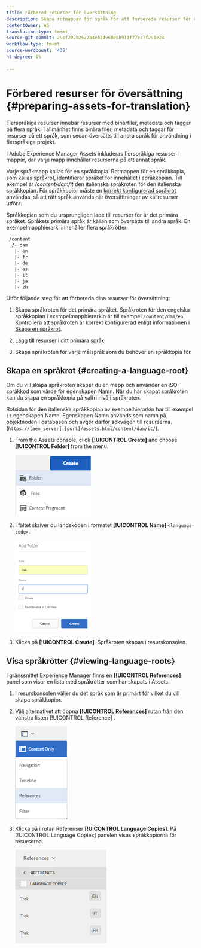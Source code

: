 ```yaml
---
title: Förbered resurser för översättning
description: Skapa rotmappar för språk för att förbereda resurser för översättning för stöd av flerspråkiga resurser.
contentOwner: AG
translation-type: tm+mt
source-git-commit: 29cf202b2522b4e624960e8b911f77ec7f291e24
workflow-type: tm+mt
source-wordcount: '439'
ht-degree: 0%

---
```



# Förbered resurser för översättning {#preparing-assets-for-translation}

Flerspråkiga resurser innebär resurser med binärfiler, metadata och taggar på flera språk. I allmänhet finns binära filer, metadata och taggar för resurser på ett språk, som sedan översätts till andra språk för användning i flerspråkiga projekt.

I Adobe Experience Manager Assets inkluderas flerspråkiga resurser i mappar, där varje mapp innehåller resurserna på ett annat språk.

Varje språkmapp kallas för en språkkopia. Rotmappen för en språkkopia, som kallas språkrot, identifierar språket för innehållet i språkkopian. Till exempel är */content/dam/it* den italienska språkroten för den italienska språkkopian. För språkkopior måste en [korrekt konfigurerad språkrot](preparing-assets-for-translation.md#creating-a-language-root) användas, så att rätt språk används när översättningar av källresurser utförs.

Språkkopian som du ursprungligen lade till resurser för är det primära språket. Språkets primära språk är källan som översätts till andra språk. En exempelmapphierarki innehåller flera språkrötter:

```
 /content
  /- dam
   |- en
   |- fr
   |- de
   |- es
   |- it
   |- ja
   |- zh
```

Utför följande steg för att förbereda dina resurser för översättning:

1. Skapa språkroten för det primära språket. Språkroten för den engelska språkkopian i exempelmapphierarkin är till exempel `/content/dam/en`. Kontrollera att språkroten är korrekt konfigurerad enligt informationen i [Skapa en språkrot](preparing-assets-for-translation.md#creating-a-language-root).

1. Lägg till resurser i ditt primära språk.
1. Skapa språkroten för varje målspråk som du behöver en språkkopia för.

## Skapa en språkrot {#creating-a-language-root}

Om du vill skapa språkroten skapar du en mapp och använder en ISO-språkkod som värde för egenskapen Namn. När du har skapat språkroten kan du skapa en språkkopia på valfri nivå i språkroten.

Rotsidan för den italienska språkkopian av exempelhierarkin har till exempel `it` egenskapen Namn. Egenskapen Namn används som namn på objektnoden i databasen och avgör därför sökvägen till resurserna. (`https://[aem_server]:[port]/assets.html/content/dam/it/`).

1. From the Assets console, click **[!UICONTROL Create]** and choose **[!UICONTROL Folder]** from the menu.

   ![Skapa mapp](assets/Create-folder.png)

1. I fältet skriver du landskoden i formatet **[!UICONTROL Name]** `<language-code>`.

   ![Lägg till språkkod i mappen](assets/Add-language-code-in-folder.png)

1. Klicka på **[!UICONTROL Create]**. Språkroten skapas i resurskonsolen.

## Visa språkrötter {#viewing-language-roots}

I gränssnittet Experience Manager finns en **[!UICONTROL References]** panel som visar en lista med språkrötter som har skapats i Assets.

1. I resurskonsolen väljer du det språk som är primärt för vilket du vill skapa språkkopior.
1. Välj alternativet att öppna **[!UICONTROL References]** rutan från den vänstra listen [!UICONTROL Reference] .

   ![chlimage_1-122](assets/chlimage_1-122.png)

1. Klicka på i rutan Referenser **[!UICONTROL Language Copies]**. På [!UICONTROL Language Copies] panelen visas språkkopiorna för resurserna.

   ![språkversioner](assets/lang-copy2.png)
